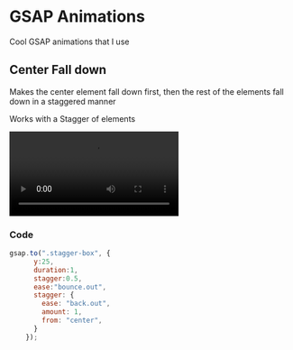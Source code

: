 # GSAP Animations
Cool GSAP animations that I use

## Center Fall down
Makes the center element fall down first, then the rest of the elements fall down in a staggered manner

Works with a Stagger of elements


<video controls src="src/videos/center_fall_down.mp4" title="Title"></video>

### Code
```javascript
gsap.to(".stagger-box", {
      y:25,
      duration:1,
      stagger:0.5,
      ease:"bounce.out",
      stagger: {
        ease: "back.out",
        amount: 1,
        from: "center",
      }
    });
```